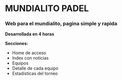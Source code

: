 <h1>MUNDIALITO PADEL</h1>

<h3>Web para el mundialito, pagina simple y rapida</h3>
<p><b>Desarrollada en 4 horas</b></p>
<p><b>Secciones:</b></p>
<ul>
<li>Home de acceso</li>
<li>Index con noticias</li>
<li>Equipos</li>
<li>Detalle de cada equipo</li>
<li>Estadisticas del torneo</li>
</ul>
